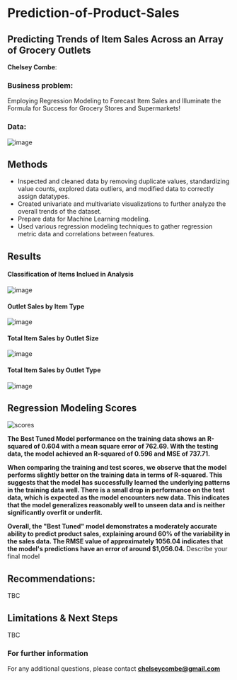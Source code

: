 # Prediction-of-Product-Sales
## Predicting Trends of Item Sales Across an Array of Grocery Outlets

**Chelsey Combe**: 

### Business problem:

Employing Regression Modeling to Forecast Item Sales and Illuminate the Formula for Success for Grocery Stores and Supermarkets!


### Data:

![image](https://github.com/combechelsey/Prediction-of-Product-Sales-2/assets/132314345/13915534-615b-4c29-81f9-329c9cb9c6ee)

## Methods
- Inspected and cleaned data by removing duplicate values, standardizing value counts, explored data outliers, and modified data to correctly assign datatypes.  
- Created univariate and multivariate visualizations to further analyze the overall trends of the dataset.
- Prepare data for Machine Learning modeling.
- Used various regression modeling techniques to gather regression metric data and correlations between features.  

## Results

#### Classification of Items Inclued in Analysis 
![image](https://github.com/combechelsey/Prediction-of-Product-Sales-2/assets/132314345/1ffb9905-dae4-472b-9c42-bf7ad4297583)


#### Outlet Sales by Item Type
![image](https://github.com/combechelsey/Prediction-of-Product-Sales-2/assets/132314345/03872d47-815e-462b-9a16-c858d51e3640)


#### Total Item Sales by Outlet Size
![image](https://github.com/combechelsey/Prediction-of-Product-Sales-2/assets/132314345/0f38ad9b-841b-4d06-a992-ae338b3d483e)

#### Total Item Sales by Outlet Type
![image](https://github.com/combechelsey/Prediction-of-Product-Sales-2/assets/132314345/f5088429-5a28-443b-ad32-df30cf46284b)



## Regression Modeling Scores
![scores](https://github.com/combechelsey/Prediction-of-Product-Sales-2/assets/132314345/e048b575-62a5-41db-a66e-0661c1ffd5f3)

**The Best Tuned Model performance on the training data shows an R-squared of 0.604 with a mean square error of 762.69. With the testing data, the model achieved an R-squared of 0.596 and MSE of 737.71.**

**When comparing the training and test scores, we observe that the model performs slightly better on the training data in terms of R-squared. This suggests that the model has successfully learned the underlying patterns in the training data well. There is a small drop in performance on the test data, which is expected as the model encounters new data. This indicates that the model generalizes reasonably well to unseen data and is neither significantly overfit or underfit.**

**Overall, the "Best Tuned" model demonstrates a moderately accurate ability to predict product sales, explaining around 60% of the variability in the sales data. The RMSE value of approximately 1056.04 indicates that the model's predictions have an error of around $1,056.04.**
Describe your final model


## Recommendations:

TBC


## Limitations & Next Steps

TBC


### For further information


For any additional questions, please contact **chelseycombe@gmail.com**
